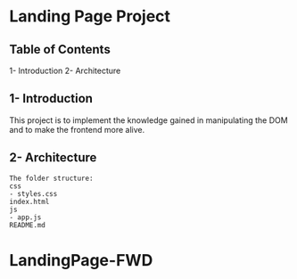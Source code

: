 # Landing Page Project

## Table of Contents
1- Introduction
2- Architecture

## 1- Introduction

This project is to implement the knowledge gained in manipulating the DOM and to make the frontend more alive.

## 2- Architecture 

    The folder structure:
    css
    - styles.css    
    index.html
    js
    - app.js
    README.md




# LandingPage-FWD
